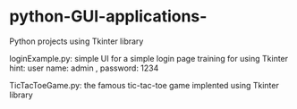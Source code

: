 # python-GUI-applications-
Python projects using Tkinter library

loginExample.py: 
  simple UI for a simple login page
  training for using Tkinter
  hint: user name: admin , password: 1234
  
TicTacToeGame.py:
  the famous tic-tac-toe game implented using Tkinter library
